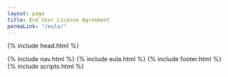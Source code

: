 ```yaml
---
layout: page
title: End User License Agreement
permaLink: "/eula/"
---
```


<!DOCTYPE html>
<html lang="en">

{% include head.html %}

<body id="page-top">
  {% include nav.html %}
  {% include eula.html %}
  {% include footer.html %}
  {% include scripts.html %}
</body>

</html>